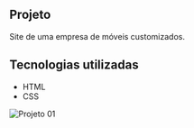 ## Projeto
Site de uma empresa de móveis customizados.

## Tecnologias utilizadas
- HTML
- CSS
  
![Projeto 01](https://github.com/gabspock/Moveis/assets/121103059/93828f3e-840e-4a1e-9c43-dd71ec2f50e3)
